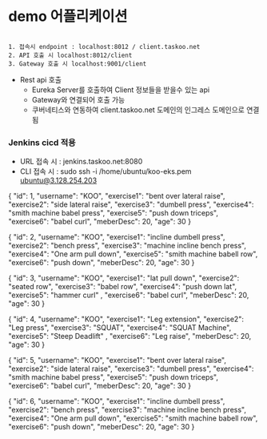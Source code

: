 # demo 어플리케이션
```

1. 접속시 endpoint : localhost:8012 / client.taskoo.net
2. API 호출 시 localhost:8012/client
3. Gateway 호출 시 localhost:9001/client

```

- Rest api 호출
  -  Eureka Server를 호출하여 Client 정보들을 받을수 있는 api
  -  Gateway와 연결되어 호출 가능
  -  쿠버네티스와 연동하여 client.taskoo.net 도메인의 인그레스 도메인으로 연결됨


### Jenkins cicd 적용 
- URL 접속 시 : jenkins.taskoo.net:8080
- CLI 접속 시 : sudo ssh -i /home/ubuntu/koo-eks.pem ubuntu@3.128.254.203


{
"id": 1,
"username": "KOO",
"exercise1": "bent over lateral raise",
"exercise2": "side lateral raise",
"exercise3": "dumbell press",
"exercise4": "smith machine babel press",
"exercise5": "push down triceps",
"exercise6": "babel curl",
"meberDesc": 20,
"age": 30
}

{
"id": 2,
"username": "KOO",
"exercise1": "incline dumbell press",
"exercise2": "bench press",
"exercise3": "machine incline bench press",
"exercise4": "One arm pull down",
"exercise5": "smith machine babell row",
"exercise6": "push down",
"meberDesc": 20,
"age": 30
}



{
"id": 3,
"username": "KOO",
"exercise1": "lat pull down",
"exercise2": "seated row",
"exercise3": "babel row",
"exercise4": "push down lat",
"exercise5": "hammer curl" ,
"exercise6": "babel curl",
"meberDesc": 20,
"age": 30
}

{
"id": 4,
"username": "KOO",
"exercise1": "Leg extension",
"exercise2": "Leg press",
"exercise3": "SQUAT",
"exercise4": "SQUAT Machine",
"exercise5": "Steep Deadlift" ,
"exercise6": "Leg raise",
"meberDesc": 20,
"age": 30
}  


{
"id": 5,
"username": "KOO",
"exercise1": "bent over lateral raise",
"exercise2": "side lateral raise",
"exercise3": "dumbell press",
"exercise4": "smith machine babel press",
"exercise5": "push down triceps",
"exercise6": "babel curl",
"meberDesc": 20,
"age": 30
}

{
"id": 6,
"username": "KOO",
"exercise1": "incline dumbell press",
"exercise2": "bench press",
"exercise3": "machine incline bench press",
"exercise4": "One arm pull down",
"exercise5": "smith machine babell row",
"exercise6": "push down",
"meberDesc": 20,
"age": 30
}

